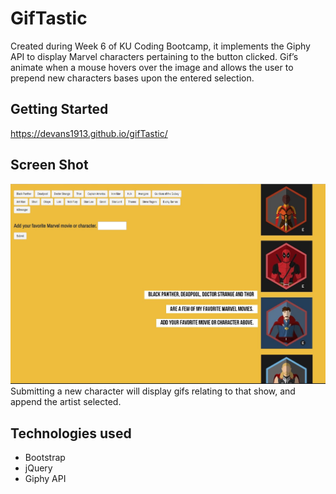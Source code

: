 # GifTastic

Created during Week 6 of KU Coding Bootcamp, it implements the Giphy API to display Marvel characters pertaining to the button clicked. Gif’s animate when a mouse hovers over the image and allows the user to prepend new characters bases upon the entered selection.

## Getting Started
https://devans1913.github.io/gifTastic/ 

## Screen Shot
![Screen shot](assets/images/gifTastic.JPG)
Submitting a new character will display gifs relating to that show, and append the artist selected. 


## Technologies used
- Bootstrap
- jQuery
- Giphy API


